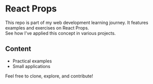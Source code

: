 # React Props  
This repo is part of my web development learning journey. It features examples and exercises on React Props.   
See how I've applied this concept in various projects.  
## Content
- Practical examples 
- Small applications  

Feel free to clone, explore, and contribute!
